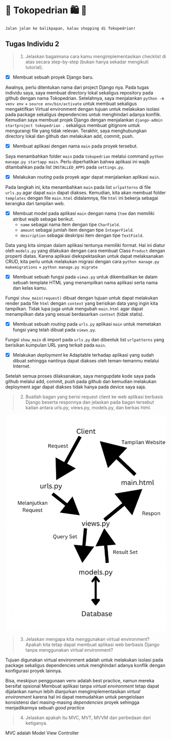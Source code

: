 # :shopping_cart: Tokopedrian :shopping: :green_book:
`Jalan jalan ke balikpapan, kalau shopping di Tokopedrian!`

## Tugas Individu 2
>1. Jelaskan bagaimana cara kamu mengimplementasikan checklist di atas secara step-by-step (bukan hanya sekadar mengikuti tutorial).

 - [x] Membuat sebuah proyek Django baru.

Awalnya, perlu ditentukan nama dari project Django nya. Pada tugas individu saya, saya membuat directory lokal sekaligus repository pada github dengan nama Tokopedrian. Setelahnya, saya menjalankan `python -m venv env` + `source env/bin/activate` untuk membuat sekaligus mengaktifkan Virtual environment dengan tujuan untuk melakukan isolasi pada package sekaligus dependencies untuk menghindari adanya konflik. Kemudian saya membuat projek Django dengan menjalankan  `django-admin startproject tokopedrian .` sekaligus membuat gitignore untuk mengurangi file yang tidak relevan. Terakhir, saya menghubungkan directory lokal dan github dan melakukan add, commit, push.

 - [x]  Membuat aplikasi dengan nama `main` pada proyek tersebut.

Saya menambahkan folder `main` pada `tokopedrian` melalui command `python manage.py startapp main`. Perlu diperhatikan bahwa aplikasi ini wajib ditambahkan pada list `INSTALLED_APPS` pada `settings.py`. 

 - [x] Melakukan *routing* pada proyek agar dapat menjalankan aplikasi `main`.

Pada langkah ini, kita menambahkan `main` pada list `urlpatterns` di file `urls.py` agar dapat `main` dapat diakses. Kemudian, kita akan membuat folder `templates` dengan file `main.html` didalamnya, file `html` ini bekerja sebagai kerangka dari tampilan web.

 - [x] Membuat model pada aplikasi `main` dengan nama `Item` dan memiliki atribut wajib sebagai berikut.
    + `name` sebagai nama item dengan tipe `CharField`.
    + `amount` sebagai jumlah item dengan tipe `IntegerField`.
    + `description` sebagai deskripsi item dengan tipe `TextField`.

Data yang kita simpan dalam aplikasi tentunya memiliki format. Hal ini diatur oleh `models.py` yang dilakukan dengan cara membuat Class `Product` dengan properti diatas. Karena aplikasi diekspektasikan untuk dapat melaksanakan CRUD, kita perlu untuk melakukan migrasi dengan cara `python manage.py makemigrations` + `python manage.py migrate`

 - [x] Membuat sebuah fungsi pada `views.py` untuk dikembalikan ke dalam sebuah template HTML yang menampilkan nama aplikasi serta nama dan kelas kamu.

Fungsi `show_main(request)` dibuat dengan tujuan untuk dapat melakukan render pada file `html` dengan `context` yang berisikan data yang ingin kita tampilkan. Tidak lupa juga untuk mengubah `main.html` agar dapat menampilkan data yang sesuai berdasarkan `context` (tidak statis).

 - [x] Membuat sebuah *routing* pada `urls.py` aplikasi `main` untuk memetakan fungsi yang telah dibuat pada `views.py`.

Fungsi `show_main` di import pada `urls.py` dan dibentuk list `urlpatterns` yang berisikan kumpulan URL yang terkait pada `main`.

 - [x] Melakukan *deployment* ke Adaptable terhadap aplikasi yang sudah dibuat sehingga nantinya dapat diakses oleh teman-temanmu melalui Internet.

Setelah semua proses dilaksanakan, saya mengupdate kode saya pada github melalui add, commit, push pada github dan kemudian melakukan deployment agar dapat diakses tidak hanya pada device saya saja.


>2. Buatlah bagan yang berisi request client ke web aplikasi berbasis Django beserta responnya dan jelaskan pada bagan tersebut kaitan antara urls.py, views.py, models.py, dan berkas html.

![bagan](/images/baganRequest.png)

>3. Jelaskan mengapa kita menggunakan virtual environment? Apakah kita tetap dapat membuat aplikasi web berbasis Django tanpa menggunakan virtual environment?

Tujuan digunakan virtual environment adalah untuk melakukan isolasi pada package sekaligus dependencies untuk menghindari adanya konflik dengan konfigurasi proyek lainnya. 

Bisa, meskipun penggunaan venv adalah best practice, namun mereka bersifat opsional
Membuat aplikasi tanpa *virtual environment* tetap dapat dijalankan namun lebih dianjurkan mengimplementasikan *virtual environment* karena hal ini dapat memudahkan untuk pengelolaan konsistensi dari masing-masing *dependencies* proyek sehingga menjadikannya sebuah *good practice* 

>4. Jelaskan apakah itu MVC, MVT, MVVM dan perbedaan dari ketiganya.

MVC adalah Model View Controller
